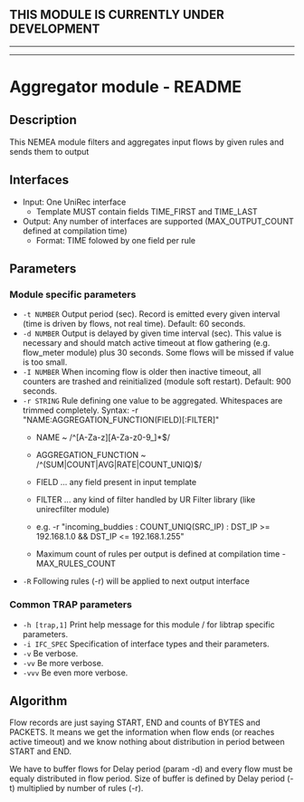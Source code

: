 ## THIS MODULE IS CURRENTLY UNDER DEVELOPMENT

---

---

# Aggregator module - README

## Description
This NEMEA module filters and aggregates input flows by given rules and sends them to output

## Interfaces
- Input: One UniRec interface
  - Template MUST contain fields TIME_FIRST and TIME_LAST
- Output: Any number of interfaces are supported (MAX_OUTPUT_COUNT defined at compilation time)
  - Format: TIME folowed by one field per rule

## Parameters
### Module specific parameters
- `-t NUMBER`        Output period (sec). Record is emitted every given interval (time is driven by flows, not real time). Default: 60 seconds.
- `-d NUMBER`        Output is delayed by given time interval (sec). This value is necessary and should match active timeout at flow gathering (e.g. flow_meter module) plus 30 seconds. Some flows will be missed if value is too small.
- `-I NUMBER`        When incoming flow is older then inactive timeout, all counters are trashed and reinitialized (module soft restart). Default: 900 seconds.
- `-r STRING`        Rule defining one value to be aggregated. Whitespaces are trimmed completely. Syntax: -r "NAME:AGGREGATION_FUNCTION(FIELD)[:FILTER]"
  - NAME ~ /^[A-Za-z][A-Za-z0-9_]*$/
  - AGGREGATION_FUNCTION ~ /^(SUM|COUNT|AVG|RATE|COUNT_UNIQ)$/
  - FIELD ... any field present in input template
  - FILTER ... any kind of filter handled by UR Filter library (like unirecfilter module)

  - e.g. -r "incoming_buddies : COUNT_UNIQ(SRC_IP) : DST_IP >= 192.168.1.0 && DST_IP <= 192.168.1.255"
  - Maximum count of rules per output is defined at compilation time - MAX_RULES_COUNT
- `-R`               Following rules (-r) will be applied to next output interface

### Common TRAP parameters
- `-h [trap,1]`      Print help message for this module / for libtrap specific parameters.
- `-i IFC_SPEC`      Specification of interface types and their parameters.
- `-v`               Be verbose.
- `-vv`              Be more verbose.
- `-vvv`             Be even more verbose.

## Algorithm
Flow records are just saying START, END and counts of BYTES and PACKETS. It means we get the information when flow ends (or reaches active timeout) and we know nothing about distribution in period between START and END.

We have to buffer flows for Delay period (param -d) and every flow must be equaly distributed in flow period. Size of buffer is defined by Delay period (-t) multiplied by number of rules (-r).


